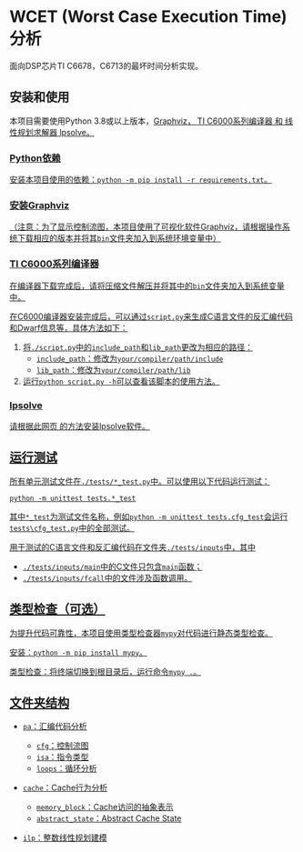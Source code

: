 # WCET (Worst Case Execution Time) 分析
面向DSP芯片TI C6678，C6713的最坏时间分析实现。

## 安装和使用
本项目需要使用Python 3.8或以上版本，<u>[Graphviz](https://graphviz.org/)<u>，
[TI C6000系列编译器](https://www.ti.com/tool/C6000-CGT)</u> 和
线性规划求解器 <u>[lpsolve](https://sourceforge.net/projects/lpsolve/files/lpsolve/5.5.2.11/lp_solve_5.5.2.11_exe_win64.zip/download)</u>。

### Python依赖
安装本项目使用的依赖：`python -m pip install -r requirements.txt`。

### 安装Graphviz
（注意：为了显示控制流图，本项目使用了可视化软件<u>[Graphviz](https://graphviz.org/)</u>，请根据操作系统<u>[下载](https://graphviz.org/download/)</u>相应的版本并将其`bin`文件夹加入到系统环境变量中）


### TI C6000系列编译器
在编译器下载完成后，请将压缩文件解压并将其中的`bin`文件夹加入到系统变量中。

在C6000编译器安装完成后，可以通过`script.py`来生成C语言文件的反汇编代码和Dwarf信息等，具体方法如下：
1. 将`./script.py`中的`include_path`和`lib_path`更改为相应的路径：
   - `include_path`：修改为`your/compiler/path/include`
   - `lib_path`：修改为`your/compiler/path/lib`
2. 运行`python script.py -h`可以查看该脚本的使用方法。

### lpsolve
请根据此[网页](https://sites.math.washington.edu/~conroy/m381-general/lpsolveHowToPC/runningLPsolveCommandLineWindows.htm)
的方法安装lpsolve软件。


## 运行测试
所有单元测试文件在`./tests/*_test.py`中。可以使用以下代码运行测试：

`python -m unittest tests.*_test`

其中`*_test`为测试文件名称，例如`python -m unittest tests.cfg_test`会运行`tests\cfg_test.py`中的全部测试。

用于测试的C语言文件和反汇编代码在文件夹`./tests/inputs`中，其中
- `./tests/inputs/main`中的C文件只包含`main`函数；
- `./tests/inputs/fcall`中的文件涉及函数调用。


## 类型检查（可选）
为提升代码可靠性，本项目使用类型检查器<u>[`mypy`](http://mypy-lang.org/)</u>对代码进行静态类型检查。

安装：`python -m pip install mypy`。

类型检查：将终端切换到根目录后，运行命令`mypy .`。

## 文件夹结构
- `pa`：汇编代码分析
  - `cfg`：控制流图
  - `isa`：指令类型
  - `loops`：循环分析

- `cache`：Cache行为分析
  - `memory_block`：Cache访问的抽象表示
  - `abstract_state`：Abstract Cache State

- `ilp`：整数线性规划建模

